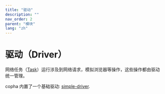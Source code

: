 ```yaml
---
title: "驱动"
description: ""
nav_order: 2
parent: "模块"
lang: "zh"
---
```


# 驱动（Driver）
网络任务（[Task](./task)）运行涉及到网络请求，模拟浏览器等操作，这些操作都由驱动统一管理。

copha 内置了一个基础驱动: [simple-driver](https://github.com/copha-project/simple-driver).